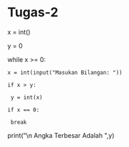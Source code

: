# Tugas-2

x = int()

y = 0

while x >= 0:

    x = int(input("Masukan Bilangan: "))
    
    if x > y:
    
     y = int(x)
     
    if x == 0:
    
     break
     
print("\n Angka Terbesar Adalah ",y)

